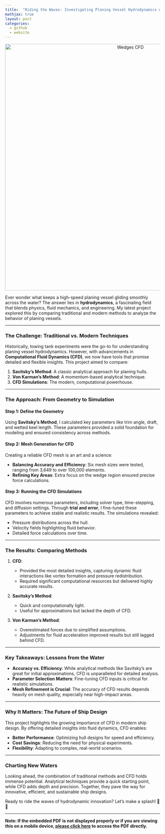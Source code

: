 ```yaml
---
title:  "Riding the Waves: Investigating Planing Vessel Hydrodynamics with Modern Tools"
mathjax: true
layout: post
categories: 
  = github
  - website
---
```


<div style="text-align: center;">
  <img src="http://kodendaal.github.io/assets/wedges_logo1.png" alt="Wedges CFD" style="width: 800px; height: auto;">
</div>

Ever wonder what keeps a high-speed planing vessel gliding smoothly across the water? The answer lies in **hydrodynamics**, a fascinating field that blends physics, fluid mechanics, and engineering. My latest project explored this by comparing traditional and modern methods to analyze the behavior of planing vessels.

---

### The Challenge: Traditional vs. Modern Techniques

Historically, towing tank experiments were the go-to for understanding planing vessel hydrodynamics. However, with advancements in **Computational Fluid Dynamics (CFD)**, we now have tools that promise detailed and flexible insights. This project aimed to compare:
1. **Savitsky’s Method**: A classic analytical approach for planing hulls.
2. **Von Karman’s Method**: A momentum-based analytical technique.
3. **CFD Simulations**: The modern, computational powerhouse.

---

### The Approach: From Geometry to Simulation

#### Step 1: Define the Geometry
Using **Savitsky’s Method**, I calculated key parameters like trim angle, draft, and wetted keel length. These parameters provided a solid foundation for modeling and ensured consistency across methods.

#### Step 2: Mesh Generation for CFD
Creating a reliable CFD mesh is an art and a science:
- **Balancing Accuracy and Efficiency**: Six mesh sizes were tested, ranging from 3,649 to over 100,000 elements.
- **Refining Key Areas**: Extra focus on the wedge region ensured precise force calculations.

#### Step 3: Running the CFD Simulations
CFD involves numerous parameters, including solver type, time-stepping, and diffusion settings. Through **trial and error**, I fine-tuned these parameters to achieve stable and realistic results. The simulations revealed:
- Pressure distributions across the hull.
- Velocity fields highlighting fluid behavior.
- Detailed force calculations over time.

---

### The Results: Comparing Methods

1. **CFD**:
   - Provided the most detailed insights, capturing dynamic fluid interactions like vortex formation and pressure redistribution.
   - Required significant computational resources but delivered highly accurate results.

2. **Savitsky’s Method**:
   - Quick and computationally light.
   - Useful for approximations but lacked the depth of CFD.

3. **Von Karman’s Method**:
   - Overestimated forces due to simplified assumptions.
   - Adjustments for fluid acceleration improved results but still lagged behind CFD.

---

### Key Takeaways: Lessons from the Water

- **Accuracy vs. Efficiency**: While analytical methods like Savitsky’s are great for initial approximations, CFD is unparalleled for detailed analysis.
- **Parameter Selection Matters**: Fine-tuning CFD inputs is critical for realistic simulations.
- **Mesh Refinement is Crucial**: The accuracy of CFD results depends heavily on mesh quality, especially near high-impact areas.

---

### Why It Matters: The Future of Ship Design

This project highlights the growing importance of CFD in modern ship design. By offering detailed insights into fluid dynamics, CFD enables:
- **Better Performance**: Optimizing hull designs for speed and efficiency.
- **Cost Savings**: Reducing the need for physical experiments.
- **Flexibility**: Adapting to complex, real-world scenarios.

---

### Charting New Waters

Looking ahead, the combination of traditional methods and CFD holds immense potential. Analytical techniques provide a quick starting point, while CFD adds depth and precision. Together, they pave the way for innovative, efficient, and sustainable ship designs.

Ready to ride the waves of hydrodynamic innovation? Let’s make a splash! 🌊✨

---

**Note: If the embedded PDF is not displayed properly or if you are viewing this on a mobile device, <a href="https://kodendaal.github.io/assets/numerical_ship_hydro_a2.pdf" target="_blank">please click here</a> to access the PDF directly.**

<div id="adobe-dc-view" style="width: 100%;"></div>
<script src="https://acrobatservices.adobe.com/view-sdk/viewer.js"></script>
<script type="text/javascript">
	document.addEventListener("adobe_dc_view_sdk.ready", function(){ 
		var adobeDCView = new AdobeDC.View({clientId: "db69ee87b1ce49cfbefae8d264f647d1", divId: "adobe-dc-view"});
		adobeDCView.previewFile({
			content:{location: {url: "https://kodendaal.github.io/assets/numerical_ship_hydro_a2.pdf"}},
			metaData:{fileName: "numerical_ship_hydro_a2.pdf"}
		}, {embedMode: "IN_LINE"});
	});
</script>


